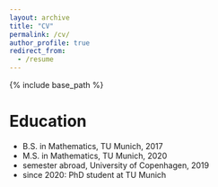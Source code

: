 ```yaml
---
layout: archive
title: "CV"
permalink: /cv/
author_profile: true
redirect_from:
  - /resume
---
```


{% include base_path %}


Education
=====
* B.S. in Mathematics, TU Munich, 2017
* M.S. in Mathematics, TU Munich, 2020
* semester abroad, University of Copenhagen, 2019
* since 2020: PhD student at TU Munich
